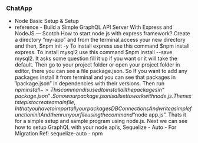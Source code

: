 ### ChatApp
* Node Basic Setup & Setup
* reference - Build a Simple GraphQL API Server With Express and NodeJS ― Scotch
How to start node.js with express framework?
Create a directory “my-app” and from the terminal,access your new directory and then,
$npm init -y
To install express use this command $npm install express.
To install mysql2 use this command $npm install --save mysql2.
It asks some question fill it up if you want or it will take the default.
Then go to your project folder or open your project folder in editor, there you can see a file package.json.
So If you want to add any packages install it from terminal and you can see that packages in 1package.json” in dependencies with their versions.
Then run $npm install -> This command is used to install all the packages in “package.json”.
So now our package.json is all set to work with node.js.
The next step is to create a main file,
In that you have to import all your packages
DB Connections
And write a simple function in it
And then run your file using the command “$node app.js”.
Thats it for a simple setup and sample program using node.js. Next we can see how to setup GraphQL with your node api’s, 
Sequelize - Auto - For Migration
Ref: sequelize-auto - npm
